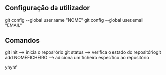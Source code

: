 ## Configuração de utilizador
git config --global user.name "NOME"
git config --global user.email "EMAIL"

## Comandos 
git init --> inicia o repositório git 
status --> verifica o estado do repositóriogit 
add NOMEFICHEIRO --> adiciona um ficheiro específico ao repositório

yhyhf 